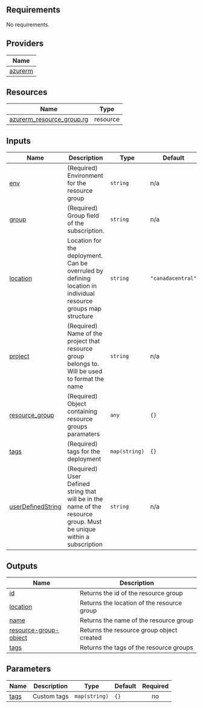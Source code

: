 ## Requirements

No requirements.

## Providers

| Name |
|------|
| <a name="provider_azurerm"></a> [azurerm](#provider\_azurerm) |


## Resources

| Name | Type |
|------|------|
| [azurerm_resource_group.rg](https://registry.terraform.io/providers/hashicorp/azurerm/latest/docs/resources/resource_group) | resource |

## Inputs

| Name | Description | Type | Default | Required |
|------|-------------|------|---------|:--------:|
| <a name="input_env"></a> [env](#input\_env) | (Required) Environment for the resource group | `string` | n/a | yes |
| <a name="input_group"></a> [group](#input\_group) | (Required) Group field of the subscription. | `string` | n/a | yes |
| <a name="input_location"></a> [location](#input\_location) | Location for the deployment. Can be overruled by defining location in individual resource groups map structure | `string` | `"canadacentral"` | no |
| <a name="input_project"></a> [project](#input\_project) | (Required) Name of the project that resource group belongs to. Will be used to format the name | `string` | n/a | yes |
| <a name="input_resource_group"></a> [resource\_group](#input\_resource\_group) | (Required) Object containing resource groups paramaters | `any` | `{}` | no |
| <a name="input_tags"></a> [tags](#input\_tags) | (Required) tags for the deployment | `map(string)` | `{}` | no |
| <a name="input_userDefinedString"></a> [userDefinedString](#input\_userDefinedString) | (Required) User Defined string that will be in the name of the resource group. Must be unique within a subscription | `string` | n/a | yes |

## Outputs

| Name | Description |
|------|-------------|
| <a name="output_id"></a> [id](#output\_id) | Returns the id of the resource group |
| <a name="output_location"></a> [location](#output\_location) | Returns the location of the resource group |
| <a name="output_name"></a> [name](#output\_name) | Returns the name of the resource group |
| <a name="output_resource-group-object"></a> [resource-group-object](#output\_resource-group-object) | Returns the resource group object created |
| <a name="output_tags"></a> [tags](#output\_tags) | Returns the tags of the resource groups |

## Parameters

| Name | Description | Type | Default | Required |
|------|-------------|------|---------|:--------:|
| <a name="input_tags"></a> [tags](#input\_tags) | Custom tags | `map(string)` | `{}` | no |